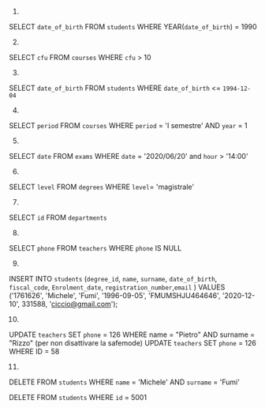 1.
 SELECT `date_of_birth`
 FROM `students`
 WHERE YEAR(`date_of_birth`) = 1990

    
2.

 SELECT `cfu`
 FROM `courses`
 WHERE `cfu` > 10

3.
 
 SELECT `date_of_birth`
 FROM `students`
 WHERE `date_of_birth` <= `1994-12-04`

4.
 
 SELECT `period`
 FROM `courses`
 WHERE `period` = 'I semestre'
 AND `year` = 1

5.
 SELECT `date`
 FROM `exams`
 WHERE `date` = '2020/06/20'
 and `hour` > '14:00'

6.

 SELECT `level`
 FROM `degrees`
 WHERE `level`= 'magistrale'

7.
 SELECT `id`
 FROM `departments`

8.

 SELECT `phone`
 FROM `teachers`
 WHERE `phone` IS NULL

9.

 INSERT INTO `students` (`degree_id`, `name`, `surname`, `date_of_birth`, `fiscal_code`, `Enrolment_date`, `registration_number`,`email` )
 VALUES ('1761626', 'Michele', 'Fumi', '1996-09-05', 'FMUMSHJU464646', '2020-12-10', 331588, 'ciccio@gmail.com');

10.

 UPDATE `teachers`
 SET `phone` = 126
 WHERE name = "Pietro"
 AND surname = "Rizzo"
(per non disattivare la safemode)
 UPDATE `teachers`
 SET `phone` = 126
 WHERE ID = 58

 11.

 DELETE FROM `students` 
 WHERE `name` = 'Michele'
 AND `surname` = 'Fumi'
 
 DELETE FROM `students` 
 WHERE `id` = 5001

 